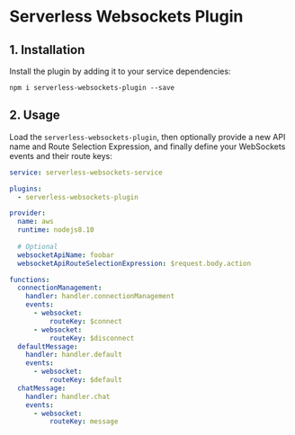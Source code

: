 # Serverless Websockets Plugin

## 1. Installation
Install the plugin by adding it to your service dependencies:
```
npm i serverless-websockets-plugin --save
```

## 2. Usage
Load the `serverless-websockets-plugin`, then optionally provide a new API name and Route Selection Expression, and finally define your WebSockets events and their route keys:
```yml
service: serverless-websockets-service

plugins:
  - serverless-websockets-plugin

provider:
  name: aws
  runtime: nodejs8.10
  
  # Optional
  websocketApiName: foobar
  websocketApiRouteSelectionExpression: $request.body.action

functions:
  connectionManagement:
    handler: handler.connectionManagement
    events:
      - websocket:
          routeKey: $connect
      - websocket:
          routeKey: $disconnect
  defaultMessage:
    handler: handler.default
    events:
      - websocket:
          routeKey: $default
  chatMessage:
    handler: handler.chat
    events:
      - websocket:
          routeKey: message
```
